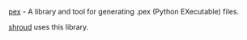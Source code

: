 [pex](https://github.com/pantsbuild/pex) - A library and tool for generating .pex (Python EXecutable) files.

[shroud](https://github.com/LLNL/shroud/blob/db592d5d72ed61cbebbd1a084230e15b6b0096b4/Makefile#L121-L130) uses this library.


